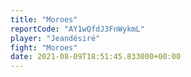 ```yaml
---
title: "Moroes"
reportCode: "AY1wQfdJ3FnWykmL"
player: "Jeandésiré"
fight: "Moroes"
date: 2021-08-09T18:51:45.833000+00:00
---
```

